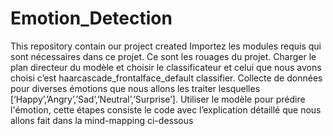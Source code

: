 # Emotion_Detection
This repository contain our project created
Importez les modules requis qui sont nécessaires dans ce projet. Ce sont les rouages du projet.
Charger le plan directeur du modèle et choisir le classificateur et celui que nous avons choisi c’est haarcascade_frontalface_default classifier.
Collecte de données pour diverses émotions que nous allons les traiter lesquelles [‘Happy’,’Angry’,’Sad’,’Neutral’,’Surprise’].
Utiliser le modèle pour prédire l'émotion, cette étapes consiste le code avec l’explication détaillé que nous allons fait dans la mind-mapping ci-dessous
